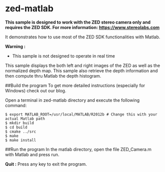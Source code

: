 # zed-matlab

**This sample is designed to work with the ZED stereo camera only and requires the ZED SDK. For more information: https://www.stereolabs.com**

It demonstrates how to use most of the ZED SDK functionalities with Matlab.

**Warning :**
 - This sample is not designed to operate in real time

This sample displays the both left and right images of the ZED as well as the normalized depth map.
This sample also retrieve the depth information and then compute thru Matlab the depth histogram.

##Build the program
To get more detailed instructions (especially for Windows) check out our blog.

Open a terminal in zed-matlab directory and execute the following command:

    $ export MATLAB_ROOT=/usr/local/MATLAB/R2012b # Change this with your actual Matlab path
    $ mkdir build
    $ cd build
    $ cmake ../src
    $ make
    $ make install


##Run the program
In the matlab directory, open the file ZED_Camera.m with Matlab and press run.


**Quit :**
Press any key to exit the program.
